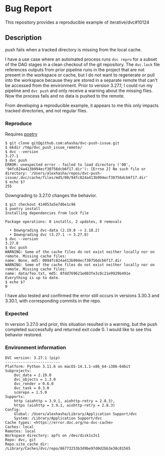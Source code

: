 # Bug Report

This repository provides a reproducible example of iterative/dvc#10124

## Description

push fails when a tracked directory is missing from the local cache.  

I have a use case where an automated process runs `dvc repro` for a subset of the DAG stages in a clean checkout of the git repository.  The `dvc.lock` file references outputs from prior pipeline runs in the project that are not present in the workspace or cache, but I do not want to regenerate or pull into the workspace because they are stored in a separate remote that can't be accessed from the environment.  Prior to version 3.27.1, I could run my pipeline and `dvc push` and only receive a warning about the missing files.  Now the process fails and no data is pushed to the remote.

From developing a reproducible example, it appears to me this only impacts tracked directories, and not regular files.

### Reproduce

Requires [poetry](https://python-poetry.org/)

```
$ git clone git@github.com:ahasha/dvc-push-issue.git
$ mkdir /tmp/dvc_push_issue_remote/
$ dvc --version
3.27.1
$ dvc push
ERROR: unexpected error - failed to load directory ('00', '94fc824a413b994ecf30756dcb6f17.dir'): [Errno 2] No such file or directory: '/Users/alexhasha/repos/dvc-push-issue/.dvc/cache/files/md5/00/94fc824a413b994ecf30756dcb6f17.dir'
$ echo $?
255
```

Downgrading to 3.27.0 changes the behavior.
```
$ git checkout 414053a5e7d6e1c96
$ poetry install
Installing dependencies from lock file

Package operations: 0 installs, 2 updates, 0 removals

  • Downgrading dvc-data (2.19.0 -> 2.18.2)
  • Downgrading dvc (3.27.1 -> 3.27.0)
$ dvc --version
3.27.0
$ dvc push
WARNING: Some of the cache files do not exist neither locally nor on remote. Missing cache files:                                   
name: None, md5: 0094fc824a413b994ecf30756dcb6f17.dir
WARNING: Some of the cache files do not exist neither locally nor on remote. Missing cache files:                                   
name: data/foo.txt, md5: 8fdd769621e003fe3c0c21e9929b491e
Everything is up to date.
$ echo $?
0
```

I have also tested and confirmed the error still occurs in versions 3.30.3 and 3.30.1, with corresponding commits in the repo.

### Expected

In version 3.27.0 and prior, this situation resulted in a warning, but the push completed successfully and returned exit code 0.  I would like to see this behavior restored.

### Environment information

```
DVC version: 3.27.1 (pip)
-------------------------
Platform: Python 3.11.6 on macOS-14.1.1-x86_64-i386-64bit
Subprojects:
	dvc_data = 2.19.0
	dvc_objects = 1.3.0
	dvc_render = 0.6.0
	dvc_task = 0.3.0
	scmrepo = 1.5.0
Supports:
	http (aiohttp = 3.9.1, aiohttp-retry = 2.8.3),
	https (aiohttp = 3.9.1, aiohttp-retry = 2.8.3)
Config:
	Global: /Users/alexhasha/Library/Application Support/dvc
	System: /Library/Application Support/dvc
Cache types: <https://error.dvc.org/no-dvc-cache>
Caches: local
Remotes: local
Workspace directory: apfs on /dev/disk1s3s1
Repo: dvc, git
Repo.site_cache_dir: /Library/Caches/dvc/repo/86773253b3d9be97d0d2bb3e38c01565
```
